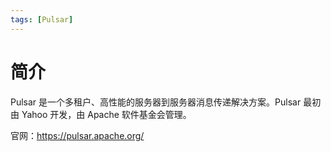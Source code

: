 ```yaml
---
tags: [Pulsar]
---
```


# 简介

Pulsar 是一个多租户、高性能的服务器到服务器消息传递解决方案。Pulsar 最初由 Yahoo 开发，由 Apache 软件基金会管理。

官网：https://pulsar.apache.org/
